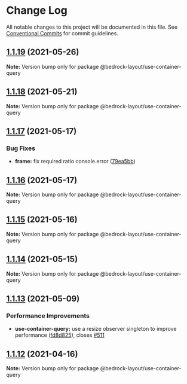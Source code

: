 # Change Log

All notable changes to this project will be documented in this file.
See [Conventional Commits](https://conventionalcommits.org) for commit guidelines.

## [1.1.19](https://github.com/Bedrock-Layouts/Bedrock/compare/@bedrock-layout/use-container-query@1.1.18...@bedrock-layout/use-container-query@1.1.19) (2021-05-26)

**Note:** Version bump only for package @bedrock-layout/use-container-query





## [1.1.18](https://github.com/Bedrock-Layouts/Bedrock/compare/@bedrock-layout/use-container-query@1.1.17...@bedrock-layout/use-container-query@1.1.18) (2021-05-21)

**Note:** Version bump only for package @bedrock-layout/use-container-query





## [1.1.17](https://github.com/Bedrock-Layouts/Bedrock/compare/@bedrock-layout/use-container-query@1.1.16...@bedrock-layout/use-container-query@1.1.17) (2021-05-17)


### Bug Fixes

* **frame:** fix required ratio console.error ([79ea5bb](https://github.com/Bedrock-Layouts/Bedrock/commit/79ea5bb1b89c4676e4009e91b87ee39dfd198bf6))





## [1.1.16](https://github.com/Bedrock-Layouts/Bedrock/compare/@bedrock-layout/use-container-query@1.1.15...@bedrock-layout/use-container-query@1.1.16) (2021-05-17)

**Note:** Version bump only for package @bedrock-layout/use-container-query





## [1.1.15](https://github.com/Bedrock-Layouts/Bedrock/compare/@bedrock-layout/use-container-query@1.1.14...@bedrock-layout/use-container-query@1.1.15) (2021-05-16)

**Note:** Version bump only for package @bedrock-layout/use-container-query





## [1.1.14](https://github.com/Bedrock-Layouts/Bedrock/compare/@bedrock-layout/use-container-query@1.1.13...@bedrock-layout/use-container-query@1.1.14) (2021-05-15)

**Note:** Version bump only for package @bedrock-layout/use-container-query





## [1.1.13](https://github.com/Bedrock-Layouts/Bedrock/compare/@bedrock-layout/use-container-query@1.1.12...@bedrock-layout/use-container-query@1.1.13) (2021-05-09)


### Performance Improvements

* **use-container-query:** use a resize observer singleton to improve performance ([fd8d825](https://github.com/Bedrock-Layouts/Bedrock/commit/fd8d825edc8d082aaa91f5e1e8826f6fd369bb04)), closes [#511](https://github.com/Bedrock-Layouts/Bedrock/issues/511)





## [1.1.12](https://github.com/Bedrock-Layouts/Bedrock/compare/@bedrock-layout/use-container-query@1.1.11...@bedrock-layout/use-container-query@1.1.12) (2021-04-16)

**Note:** Version bump only for package @bedrock-layout/use-container-query
